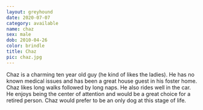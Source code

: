 ```yaml
---
layout: greyhound
date: 2020-07-07
category: available
name: chaz
sex: male
dob: 2010-04-26
color: brindle
title: Chaz
pic: chaz.jpg
---
```

Chaz is a charming ten year old guy (he kind of likes the ladies). He has no known medical issues and has been a great house guest in his foster home. Chaz likes long walks followed by long naps. He also rides well in the car.  He enjoys being the center of attention and would be a great choice for a retired person. Chaz would prefer to be an only dog at this stage of life. 
